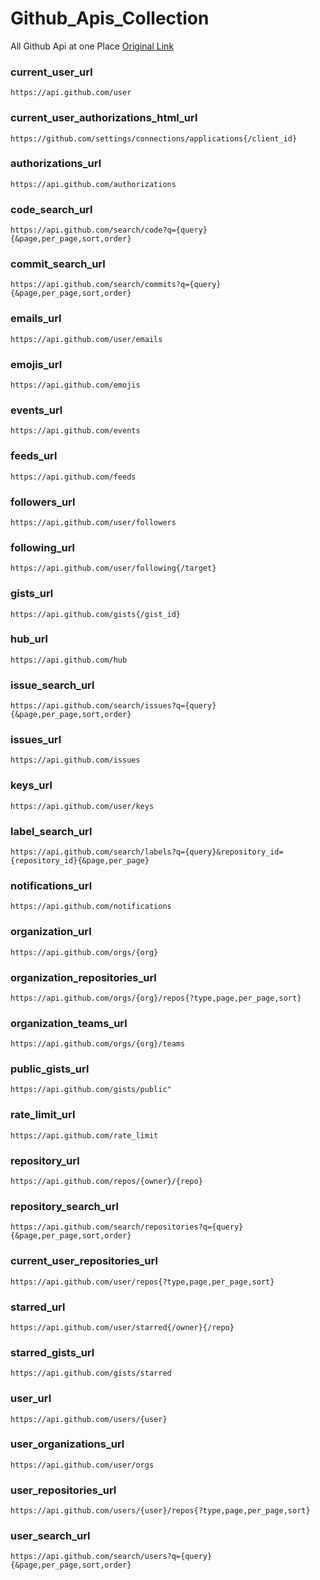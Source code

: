 # Github_Apis_Collection
All Github Api at one Place 
[Original Link](https://docs.github.com/en/rest/guides/getting-started-with-the-rest-api)

### current_user_url
```
https://api.github.com/user
```
### current_user_authorizations_html_url
```
https://github.com/settings/connections/applications{/client_id}
```
### authorizations_url
``` 
https://api.github.com/authorizations
```
### code_search_url
```
https://api.github.com/search/code?q={query}{&page,per_page,sort,order}
```
### commit_search_url
```
https://api.github.com/search/commits?q={query}{&page,per_page,sort,order}
```
### emails_url 
```
https://api.github.com/user/emails
```
### emojis_url
  ```
  https://api.github.com/emojis
  ```
### events_url
```
https://api.github.com/events
```
### feeds_url 
```
https://api.github.com/feeds
```
### followers_url
```
https://api.github.com/user/followers
```
### following_url
```
https://api.github.com/user/following{/target}
```
### gists_url 
```
https://api.github.com/gists{/gist_id}
```
### hub_url 
```
https://api.github.com/hub
```
### issue_search_url 
```
https://api.github.com/search/issues?q={query}{&page,per_page,sort,order}
```
### issues_url 
```
https://api.github.com/issues
```
### keys_url
```
https://api.github.com/user/keys
```
### label_search_url
```
https://api.github.com/search/labels?q={query}&repository_id={repository_id}{&page,per_page}
```
### notifications_url
```
https://api.github.com/notifications
```
### organization_url
```
https://api.github.com/orgs/{org}
```
### organization_repositories_url 
``` 
https://api.github.com/orgs/{org}/repos{?type,page,per_page,sort}
```
### organization_teams_url
```
https://api.github.com/orgs/{org}/teams
```
### public_gists_url
```
https://api.github.com/gists/public"
```
### rate_limit_url
```
https://api.github.com/rate_limit
```
### repository_url 
```
https://api.github.com/repos/{owner}/{repo}
```
### repository_search_url
```
https://api.github.com/search/repositories?q={query}{&page,per_page,sort,order}
```
### current_user_repositories_url
```
https://api.github.com/user/repos{?type,page,per_page,sort}
```
### starred_url
```
https://api.github.com/user/starred{/owner}{/repo}
```
### starred_gists_url 
```
https://api.github.com/gists/starred
```
### user_url 
```
https://api.github.com/users/{user}
```
### user_organizations_url
```
https://api.github.com/user/orgs
```
### user_repositories_url
```
https://api.github.com/users/{user}/repos{?type,page,per_page,sort}
```
### user_search_url
```
https://api.github.com/search/users?q={query}{&page,per_page,sort,order}
```
